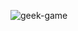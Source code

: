 ![geek-game](https://github.com/ImanMontajabi/ImanMontajabi/assets/52942515/69fd6160-71a1-4035-af96-1212c5a7ee7c)
